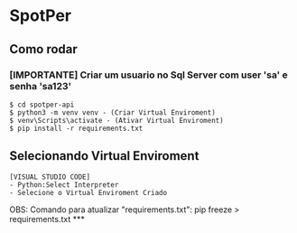 ﻿# SpotPer

## Como rodar

### [IMPORTANTE] Criar um usuario no Sql Server com user 'sa' e senha 'sa123'

```
$ cd spotper-api
$ python3 -m venv venv - (Criar Virtual Enviroment)
$ venv\Scripts\activate - (Ativar Virtual Enviroment)
$ pip install -r requirements.txt
```

## Selecionando Virtual Enviroment

```
[VISUAL STUDIO CODE]
- Python:Select Interpreter
- Selecione o Virtual Enviroment Criado
```

 OBS: Comando para atualizar "requirements.txt": pip freeze > requirements.txt ***